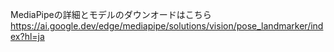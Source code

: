 MediaPipeの詳細とモデルのダウンオードはこちら
https://ai.google.dev/edge/mediapipe/solutions/vision/pose_landmarker/index?hl=ja
